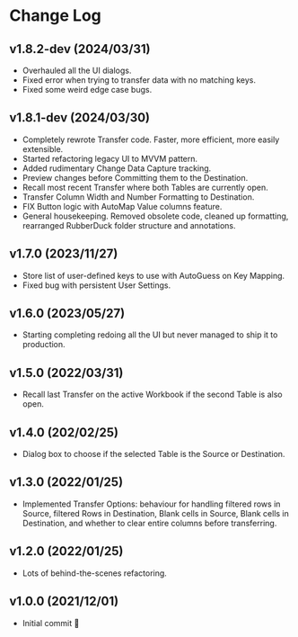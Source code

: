 # Change Log
## v1.8.2-dev (2024/03/31)
- Overhauled all the UI dialogs.
- Fixed error when trying to transfer data with no matching keys.
- Fixed some weird edge case bugs.
 
## v1.8.1-dev (2024/03/30)
- Completely rewrote Transfer code. Faster, more efficient, more easily extensible.
- Started refactoring legacy UI to MVVM pattern.
- Added rudimentary Change Data Capture tracking.
- Preview changes before Committing them to the Destination.
- Recall most recent Transfer where both Tables are currently open.
- Transfer Column Width and Number Formatting to Destination.
- FIX Button logic with AutoMap Value columns feature.
- General housekeeping. Removed obsolete code, cleaned up formatting, rearranged RubberDuck folder structure and annotations.

## v1.7.0 (2023/11/27)
- Store list of user-defined keys to use with AutoGuess on Key Mapping.
- Fixed bug with persistent User Settings.
 
## v1.6.0 (2023/05/27)
- Starting completing redoing all the UI but never managed to ship it to production.

## v1.5.0 (2022/03/31)
 - Recall last Transfer on the active Workbook if the second Table is also open.
  
## v1.4.0 (202/02/25)
- Dialog box to choose if the selected Table is the Source or Destination.

## v1.3.0 (2022/01/25)
- Implemented Transfer Options: behaviour for handling filtered rows in Source, filtered Rows in Destination, Blank cells in Source, Blank cells in Destination, and whether to clear entire columns before transferring.
 
## v1.2.0 (2022/01/25)
- Lots of behind-the-scenes refactoring.

## v1.0.0 (2021/12/01)
- Initial commit 🎂
